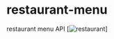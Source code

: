 # restaurant-menu
restaurant menu API [![restaurant](https://www.npmjs.com/package/restaurant-menu)]
